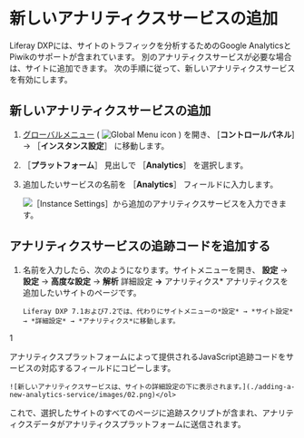 # 新しいアナリティクスサービスの追加

Liferay DXPには、サイトのトラフィックを分析するためのGoogle AnalyticsとPiwikのサポートが含まれています。 別のアナリティクスサービスが必要な場合は、サイトに追加できます。 次の手順に従って、新しいアナリティクスサービスを有効にします。

<a name="adding-a-new-analytics-service-1" />

## 新しいアナリティクスサービスの追加

1. [グローバルメニュー](../../getting-started/navigating-dxp.md) ( ![Global Menu icon](../../images/icon-applications-menu.png) ) を開き、 [**コントロールパネル**] → ［**インスタンス設定**］ に移動します。

1. ［**プラットフォーム**］ 見出しで ［**Analytics**］ を選択します。

1. 追加したいサービスの名前を ［**Analytics**］ フィールドに入力します。

    ![［Instance Settings］から追加のアナリティクスサービスを入力できます。](./adding-a-new-analytics-service/images/01.png)

<a name="adding-the-tracking-code-for-your-analytics-service" />

## アナリティクスサービスの追跡コードを追加する

1. 名前を入力したら、次のようになります。サイトメニューを開き、 **設定** &rarr; **設定** &rarr; **高度な設定** &rarr; **解析** 詳細設定 **&rarr;** アナリティクス* アナリティクスを追加したいサイトのページです。

    ```{note}
    Liferay DXP 7.1および7.2では、代わりにサイトメニューの*設定* → *サイト設定* → *詳細設定* → *アナリティクス*に移動します。
    ```
</p></li>

1

アナリティクスプラットフォームによって提供されるJavaScript追跡コードをサービスの対応するフィールドにコピーします。

    ![新しいアナリティクスサービスは、サイトの詳細設定の下に表示されます。](./adding-a-new-analytics-service/images/02.png)</ol>

これで、選択したサイトのすべてのページに追跡スクリプトが含まれ、アナリティクスデータがアナリティクスプラットフォームに送信されます。
